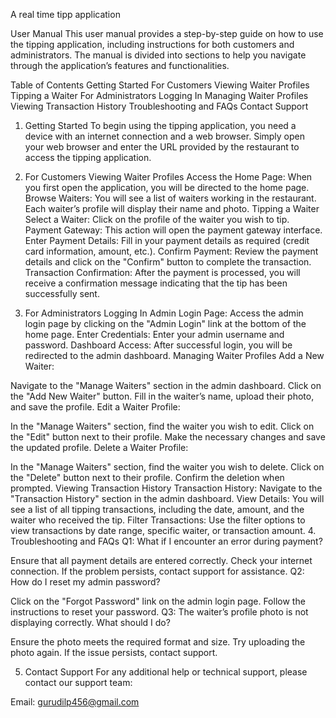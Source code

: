 A real time tipp application

User Manual
This user manual provides a step-by-step guide on how to use the tipping application, including instructions for both customers and administrators. The manual is divided into sections to help you navigate through the application’s features and functionalities.

Table of Contents
Getting Started
For Customers
Viewing Waiter Profiles
Tipping a Waiter
For Administrators
Logging In
Managing Waiter Profiles
Viewing Transaction History
Troubleshooting and FAQs
Contact Support
1. Getting Started
To begin using the tipping application, you need a device with an internet connection and a web browser. Simply open your web browser and enter the URL provided by the restaurant to access the tipping application.

2. For Customers
Viewing Waiter Profiles
Access the Home Page: When you first open the application, you will be directed to the home page.
Browse Waiters: You will see a list of waiters working in the restaurant. Each waiter’s profile will display their name and photo.
Tipping a Waiter
Select a Waiter: Click on the profile of the waiter you wish to tip.
Payment Gateway: This action will open the payment gateway interface.
Enter Payment Details: Fill in your payment details as required (credit card information, amount, etc.).
Confirm Payment: Review the payment details and click on the "Confirm" button to complete the transaction.
Transaction Confirmation: After the payment is processed, you will receive a confirmation message indicating that the tip has been successfully sent.
3. For Administrators
Logging In
Admin Login Page: Access the admin login page by clicking on the "Admin Login" link at the bottom of the home page.
Enter Credentials: Enter your admin username and password.
Dashboard Access: After successful login, you will be redirected to the admin dashboard.
Managing Waiter Profiles
Add a New Waiter:

Navigate to the "Manage Waiters" section in the admin dashboard.
Click on the "Add New Waiter" button.
Fill in the waiter’s name, upload their photo, and save the profile.
Edit a Waiter Profile:

In the "Manage Waiters" section, find the waiter you wish to edit.
Click on the "Edit" button next to their profile.
Make the necessary changes and save the updated profile.
Delete a Waiter Profile:

In the "Manage Waiters" section, find the waiter you wish to delete.
Click on the "Delete" button next to their profile.
Confirm the deletion when prompted.
Viewing Transaction History
Transaction History: Navigate to the "Transaction History" section in the admin dashboard.
View Details: You will see a list of all tipping transactions, including the date, amount, and the waiter who received the tip.
Filter Transactions: Use the filter options to view transactions by date range, specific waiter, or transaction amount.
4. Troubleshooting and FAQs
Q1: What if I encounter an error during payment?

Ensure that all payment details are entered correctly.
Check your internet connection.
If the problem persists, contact support for assistance.
Q2: How do I reset my admin password?

Click on the "Forgot Password" link on the admin login page.
Follow the instructions to reset your password.
Q3: The waiter’s profile photo is not displaying correctly. What should I do?

Ensure the photo meets the required format and size.
Try uploading the photo again.
If the issue persists, contact support.

5. Contact Support
For any additional help or technical support, please contact our support team:

Email: gurudilp456@gmail.com
